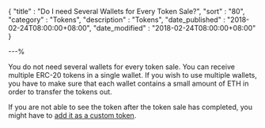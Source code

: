 {
"title"       : "Do I need Several Wallets for Every Token Sale?",
"sort"        : "80",
"category"    : "Tokens",
"description" : "Tokens",
"date_published" : "2018-02-24T08:00:00+08:00",
"date_modified"  : "2018-02-24T08:00:00+08:00"
}

---%

You do not need several wallets for every token sale. You can receive multiple ERC-20 tokens in a single wallet. If you wish to use multiple wallets, you have to make sure that each wallet contains a small amount of ETH in order to transfer the tokens out.

If you are not able to see the token after the token sale has completed, you might have to [add it as a custom token](https://support.mycrypto.com/tokens/adding-new-token-and-sending-custom-tokens.html).
